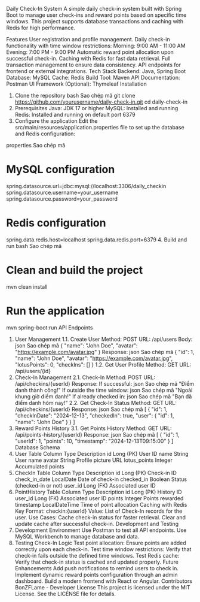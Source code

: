Daily Check-In System
A simple daily check-in system built with Spring Boot to manage user check-ins and reward points based on specific time windows. This project supports database transactions and caching with Redis for high performance.

Features
User registration and profile management.
Daily check-in functionality with time window restrictions:
Morning: 9:00 AM - 11:00 AM
Evening: 7:00 PM - 9:00 PM
Automatic reward point allocation upon successful check-in.
Caching with Redis for fast data retrieval.
Full transaction management to ensure data consistency.
API endpoints for frontend or external integrations.
Tech Stack
Backend: Java, Spring Boot
Database: MySQL
Cache: Redis
Build Tool: Maven
API Documentation: Postman
UI Framework (Optional): Thymeleaf
Installation
1. Clone the repository
bash
Sao chép mã
git clone https://github.com/yourusername/daily-check-in.git
cd daily-check-in
2. Prerequisites
Java: JDK 17 or higher
MySQL: Installed and running
Redis: Installed and running on default port 6379
3. Configure the application
Edit the src/main/resources/application.properties file to set up the database and Redis configuration:

properties
Sao chép mã
# MySQL configuration
spring.datasource.url=jdbc:mysql://localhost:3306/daily_checkin
spring.datasource.username=your_username
spring.datasource.password=your_password

# Redis configuration
spring.data.redis.host=localhost
spring.data.redis.port=6379
4. Build and run
bash
Sao chép mã
# Clean and build the project
mvn clean install

# Run the application
mvn spring-boot:run
API Endpoints
1. User Management
1.1. Create User
Method: POST
URL: /api/users
Body:
json
Sao chép mã
{
  "name": "John Doe",
  "avatar": "https://example.com/avatar.jpg"
}
Response:
json
Sao chép mã
{
  "id": 1,
  "name": "John Doe",
  "avatar": "https://example.com/avatar.jpg",
  "lotusPoints": 0,
  "checkIns": []
}
1.2. Get User Profile
Method: GET
URL: /api/users/{id}
2. Check-In Management
2.1. Check-In
Method: POST
URL: /api/checkins/{userId}
Response:
If successful:
json
Sao chép mã
"Điểm danh thành công!"
If outside the time window:
json
Sao chép mã
"Ngoài khung giờ điểm danh!"
If already checked in:
json
Sao chép mã
"Bạn đã điểm danh hôm nay!"
2.2. Get Check-In Status
Method: GET
URL: /api/checkins/{userId}
Response:
json
Sao chép mã
[
  {
    "id": 1,
    "checkInDate": "2024-12-13",
    "checkedIn": true,
    "user": {
      "id": 1,
      "name": "John Doe"
    }
  }
]
3. Reward Points History
3.1. Get Points History
Method: GET
URL: /api/points-history/{userId}
Response:
json
Sao chép mã
[
  {
    "id": 1,
    "userId": 1,
    "points": 10,
    "timestamp": "2024-12-13T09:15:00"
  }
]
Database Schema
1. User Table
Column	Type	Description
id	Long (PK)	User ID
name	String	User name
avatar	String	Profile picture URL
lotus_points	Integer	Accumulated points
2. CheckIn Table
Column	Type	Description
id	Long (PK)	Check-in ID
check_in_date	LocalDate	Date of check-in
checked_in	Boolean	Status (checked-in or not)
user_id	Long (FK)	Associated user ID
3. PointHistory Table
Column	Type	Description
id	Long (PK)	History ID
user_id	Long (FK)	Associated user ID
points	Integer	Points rewarded
timestamp	LocalDateTime	Time of point allocation
Caching with Redis
Key Format: checkin:{userId}
Value: List of Check-In records for the user.
Use Cases:
Cache check-in status for faster retrieval.
Clear and update cache after successful check-in.
Development and Testing
1. Development Environment
Use Postman to test all API endpoints.
Use MySQL Workbench to manage database and data.
2. Testing Check-In Logic
Test point allocation:
Ensure points are added correctly upon each check-in.
Test time window restrictions:
Verify that check-in fails outside the defined time windows.
Test Redis cache:
Verify that check-in status is cached and updated properly.
Future Enhancements
Add push notifications to remind users to check in.
Implement dynamic reward points configuration through an admin dashboard.
Build a modern frontend with React or Angular.
Contributors
BonZFLame - Developer
License
This project is licensed under the MIT License. See the LICENSE file for details.

